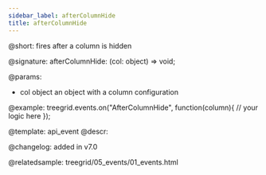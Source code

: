 ```yaml
---
sidebar_label: afterColumnHide
title: afterColumnHide
---          
```


@short: fires after a column is hidden

@signature: afterColumnHide: (col: object) => void;

@params: 
- col   object  an object with a column configuration

@example:
treegrid.events.on("AfterColumnHide", function(column){
    // your logic here
});

@template: api_event
@descr:

@changelog: added in v7.0

@relatedsample: treegrid/05_events/01_events.html